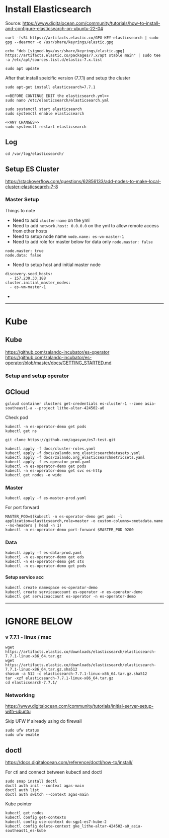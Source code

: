 # Install Elasticsearch

Source: https://www.digitalocean.com/community/tutorials/how-to-install-and-configure-elasticsearch-on-ubuntu-22-04

```
curl -fsSL https://artifacts.elastic.co/GPG-KEY-elasticsearch | sudo gpg --dearmor -o /usr/share/keyrings/elastic.gpg

echo "deb [signed-by=/usr/share/keyrings/elastic.gpg] https://artifacts.elastic.co/packages/7.x/apt stable main" | sudo tee -a /etc/apt/sources.list.d/elastic-7.x.list

sudo apt update
```

After that install speicific version (7.7.1) and setup the cluster

```
sudo apt-get install elasticsearch=7.7.1

<<BEFORE CONTINUE EDIT the elasticsearch.yml>>
sudo nano /etc/elasticsearch/elasticsearch.yml

sudo systemctl start elasticsearch
sudo systemctl enable elasticsearch

<<ANY CHANGES>>
sudo systemctl restart elasticsearch
```

## Log

```
cd /var/log/elasticsearch/
```

## Setup ES Cluster
https://stackoverflow.com/questions/62856133/add-nodes-to-make-local-cluster-elasticsearch-7-8

### Master Setup
Things to note
- Need to add `cluster-name` on the yml
- Need to add `network.host: 0.0.0.0` on the yml to allow remote access from other hosts
- Need to setup node name `node.name: es-vm-master-1`
- Need to add role for master below for data only `node.master: false`
```
node.master: true
node.data: false
```
- Need to setup host and initial master node
```
discovery.seed_hosts:
  - 157.230.33.188
cluster.initial_master_nodes:
  - es-vm-master-1
```
- 

***

# Kube

## Kube
https://github.com/zalando-incubator/es-operator
https://github.com/zalando-incubator/es-operator/blob/master/docs/GETTING_STARTED.md

### Setup and setup operator

## GCloud

```
gcloud container clusters get-credentials es-cluster-1 --zone asia-southeast1-a --project lithe-altar-424502-a0
```

Check pod
```
kubectl -n es-operator-demo get pods
kubectl get ns
```

`git clone https://github.com/agasyan/es7-test.git`

```
kubectl apply -f docs/cluster-roles.yaml
kubectl apply -f docs/zalando.org_elasticsearchdatasets.yaml
kubectl apply -f docs/zalando.org_elasticsearchmetricsets.yaml
kubectl apply -f es-operator-prod.yaml
kubectl -n es-operator-demo get pods
kubectl -n es-operator-demo get svc es-http
kubectl get nodes -o wide
```

### Master
```
kubectl apply -f es-master-prod.yaml
```

For port forward
```
MASTER_POD=$(kubectl -n es-operator-demo get pods -l application=elasticsearch,role=master -o custom-columns=:metadata.name --no-headers | head -n 1)
kubectl -n es-operator-demo port-forward $MASTER_POD 9200
```

### Data
```
kubectl apply -f es-data-prod.yaml
kubectl -n es-operator-demo get eds
kubectl -n es-operator-demo get sts
kubectl -n es-operator-demo get pods
```

#### Setup service acc

```
kubectl create namespace es-operator-demo
kubectl create serviceaccount es-operator -n es-operator-demo
kubectl get serviceaccount es-operator -n es-operator-demo

```


*** 

# IGNORE BELOW
### v 7.7.1 - linux / mac
```
wget https://artifacts.elastic.co/downloads/elasticsearch/elasticsearch-7.7.1-linux-x86_64.tar.gz
wget https://artifacts.elastic.co/downloads/elasticsearch/elasticsearch-7.7.1-linux-x86_64.tar.gz.sha512
shasum -a 512 -c elasticsearch-7.7.1-linux-x86_64.tar.gz.sha512 
tar -xzf elasticsearch-7.7.1-linux-x86_64.tar.gz
cd elasticsearch-7.7.1/ 

```

### Networking
https://www.digitalocean.com/community/tutorials/initial-server-setup-with-ubuntu

Skip UFW If already using do firewall
```
sudo ufw status
sudo ufw enable
```

## doctl
https://docs.digitalocean.com/reference/doctl/how-to/install/

For ctl and connect between kubectl and doctl

```
sudo snap install doctl
doctl auth init --context agas-main
doctl auth list
doctl auth switch --context agas-main
```


Kube pointer
```
kubectl get nodes
kubectl config get-contexts
kubectl config use-context do-sgp1-es7-kube-2
kubectl config delete-context gke_lithe-altar-424502-a0_asia-southeast1_es-kube
```